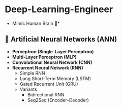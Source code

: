 # Deep-Learning-Engineer
* Mimic Human Brain 🧠*

## 🧠 Artificial Neural Networks (ANN)

- **Perceptron (Single-Layer Perceptron)**  
- **Multi-Layer Perceptron (MLP)**  
- **Convolutional Neural Network (CNN)**  
- **Recurrent Neural Network (RNN)**  
  - Simple RNN  
  - Long Short-Term Memory (LSTM)  
  - Gated Recurrent Unit (GRU)  
  - Variants  
    - Bidirectional RNN  
    - Seq2Seq (Encoder–Decoder)  
